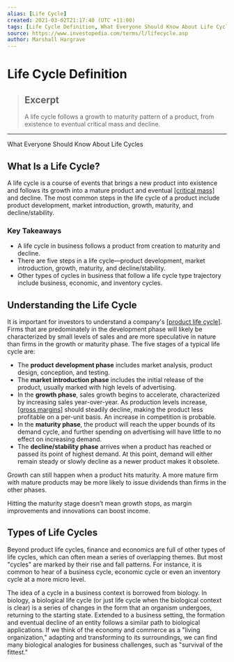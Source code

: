 ```yaml
---
alias: [Life Cycle]
created: 2021-03-02T21:17:40 (UTC +11:00)
tags: [Life Cycle Definition, What Everyone Should Know About Life Cycles]
source: https://www.investopedia.com/terms/l/lifecycle.asp
author: Marshall Hargrave
---
```


# Life Cycle Definition

> ## Excerpt
> A life cycle follows a growth to maturity pattern of a product, from existence to eventual critical mass and decline.

---

What Everyone Should Know About Life Cycles
## What Is a Life Cycle?

A life cycle is a course of events that brings a new product into existence and follows its growth into a mature product and eventual [[critical mass]](https://www.investopedia.com/terms/c/critical-mass.asp) and decline. The most common steps in the life cycle of a product include product development, market introduction, growth, maturity, and decline/stability.

### Key Takeaways

-   A life cycle in business follows a product from creation to maturity and decline.
-   There are five steps in a life cycle—product development, market introduction, growth, maturity, and decline/stability.
-   Other types of cycles in business that follow a life cycle type trajectory include business, economic, and inventory cycles.

## Understanding the Life Cycle

It is important for investors to understand a company's [[product life cycle]](https://www.investopedia.com/terms/p/product-life-cycle.asp). Firms that are predominately in the development phase will likely be characterized by small levels of sales and are more speculative in nature than firms in the growth or maturity phase. The five stages of a typical life cycle are:

-   The **product development phase** includes market analysis, product design, conception, and testing.
-   The **market introduction phase** includes the initial release of the product, usually marked with high levels of advertising.
-   In the **growth phase**, sales growth begins to accelerate, characterized by increasing sales year-over-year. As production levels increase, [[gross margins]](https://www.investopedia.com/terms/g/grossmargin.asp) should steadily decline, making the product less profitable on a per-unit basis. An increase in competition is probable.
-   In the **maturity phase**, the product will reach the upper bounds of its demand cycle, and further spending on advertising will have little to no effect on increasing demand.
-   The **decline/stability phase** arrives when a product has reached or passed its point of highest demand. At this point, demand will either remain steady or slowly decline as a newer product makes it obsolete.

Growth can still happen when a product hits maturity. A more mature firm with mature products may be more likely to issue dividends than firms in the other phases.

Hitting the maturity stage doesn’t mean growth stops, as margin improvements and innovations can boost income.

## Types of Life Cycles

Beyond product life cycles, finance and economics are full of other types of life cycles, which can often mean a series of overlapping themes. But most "cycles" are marked by their rise and fall patterns. For instance, it is common to hear of a business cycle, economic cycle or even an inventory cycle at a more micro level.

The idea of a cycle in a business context is borrowed from biology. In biology, a biological life cycle (or just life cycle when the biological context is clear) is a series of changes in the form that an organism undergoes, returning to the starting state. Extended to a business setting, the formation and eventual decline of an entity follows a similar path to biological applications. If we think of the economy and commerce as a "living organization," adapting and transforming to its surroundings, we can find many biological analogies for business challenges, such as "survival of the fittest."
